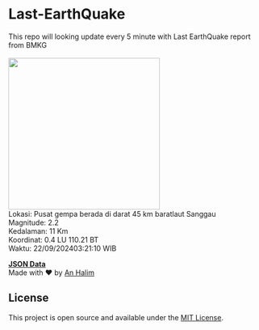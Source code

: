 # Last-EarthQuake
This repo will looking update every 5 minute with Last EarthQuake report from BMKG
<br>
<br>
<img src="https://static.bmkg.go.id/20240922032110.mmi.jpg" width="300"/>
<br>
Lokasi: Pusat gempa berada di darat 45 km baratlaut Sanggau <br>
Magnitude: 2.2 <br>
Kedalaman: 11 Km <br>
Koordinat: 0.4 LU 110.21 BT <br>
Waktu: 22/09/202403:21:10 WIB <br>

<a href="./data/data.json">**JSON Data**</a>
<br>
Made with ❤️ by <a href="https://github.com/an-halim">An Halim</a>
## License

This project is open source and available under the [MIT License](LICENSE).
